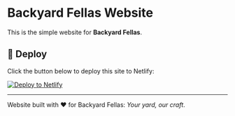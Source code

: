 # Backyard Fellas Website

This is the simple website for **Backyard Fellas**.

## 🚀 Deploy

Click the button below to deploy this site to Netlify:

[![Deploy to Netlify](https://www.netlify.com/img/deploy/button.svg)](https://app.netlify.com/start/deploy?repository=https://github.com/backyardfellas-create/backyard-fellas-site)

---

Website built with ❤️ for Backyard Fellas: *Your yard, our craft*.
